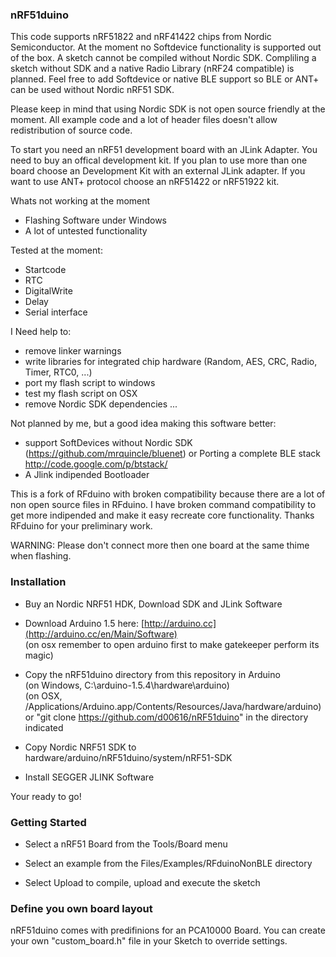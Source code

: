 ### nRF51duino

This code supports nRF51822 and nRF41422 chips from Nordic Semiconductor. At the moment no
Softdevice functionality is supported out of the box. A sketch cannot be compiled without
Nordic SDK. Compliling a sketch without SDK and a native Radio Library (nRF24 compatible)
is planned. Feel free to add Softdevice or native BLE support so BLE or ANT+ can be used
without Nordic nRF51 SDK.

Please keep in mind that using Nordic SDK is not open source friendly at the moment. All
example code and a lot of header files doesn't allow redistribution of source code.

To start you need an nRF51 development board with an JLink Adapter. You need to buy an offical
development kit. If you plan to use more than one board choose an Development Kit with an external
JLink adapter. If you want to use ANT+ protocol choose an nRF51422 or nRF51922 kit.

Whats not working at the moment
 - Flashing Software under Windows
 - A lot of untested functionality

Tested at the moment:
 - Startcode
 - RTC
 - DigitalWrite
 - Delay
 - Serial interface

I Need help to:
 - remove linker warnings
 - write libraries for integrated chip hardware (Random, AES, CRC, Radio, Timer, RTC0, ...)
 - port my flash script to windows
 - test my flash script on OSX
 - remove Nordic SDK dependencies
 ...

Not planned by me, but a good idea making this software better:
 - support SoftDevices without Nordic SDK (https://github.com/mrquincle/bluenet) or Porting a
   complete BLE stack http://code.google.com/p/btstack/
 - A Jlink indipended Bootloader

This is a fork of RFduino with broken compatibility because there are a lot of non open source
files in RFduino. I have broken command compatibility to get more indipended and make it easy
recreate core functionality. Thanks RFduino for your preliminary work.

WARNING: Please don't connect more then one board at the same thime when flashing.

### Installation

* Buy an Nordic NRF51 HDK, Download SDK and JLink Software

* Download Arduino 1.5 here: [http://arduino.cc](http://arduino.cc/en/Main/Software)  
  (on osx remember to open arduino first to make gatekeeper perform its magic)  

* Copy the nRF51duino directory from this repository in Arduino  
  (on Windows, C:\arduino-1.5.4\hardware\arduino)  
  (on OSX, /Applications/Arduino.app/Contents/Resources/Java/hardware/arduino)  
  or "git clone https://github.com/d00616/nRF51duino" in the directory indicated

* Copy Nordic NRF51 SDK to hardware/arduino/nRF51duino/system/nRF51-SDK

* Install SEGGER JLINK Software

Your ready to go!

### Getting Started

* Select a nRF51 Board from the Tools/Board menu

* Select an example from the Files/Examples/RFduinoNonBLE directory

* Select Upload to compile, upload and execute the sketch

### Define you own board layout

nRF51duino comes with predifinions for an PCA10000 Board. You can create your
own "custom_board.h" file in your Sketch to override settings.
